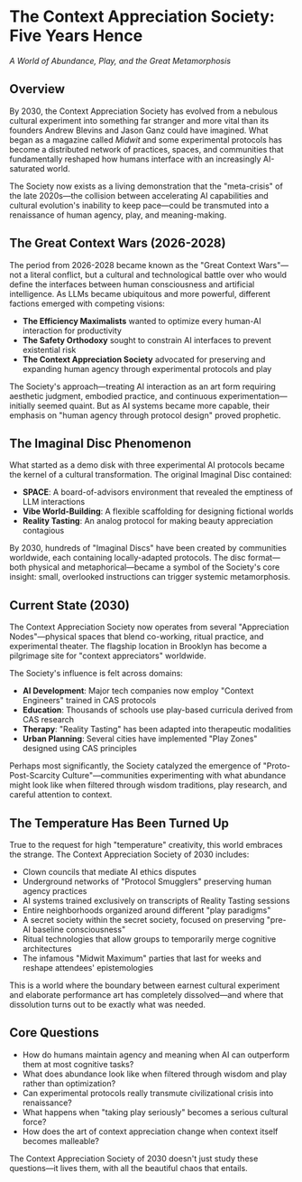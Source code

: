 # The Context Appreciation Society: Five Years Hence
*A World of Abundance, Play, and the Great Metamorphosis*

## Overview

By 2030, the Context Appreciation Society has evolved from a nebulous cultural experiment into something far stranger and more vital than its founders Andrew Blevins and Jason Ganz could have imagined. What began as a magazine called *Midwit* and some experimental protocols has become a distributed network of practices, spaces, and communities that fundamentally reshaped how humans interface with an increasingly AI-saturated world.

The Society now exists as a living demonstration that the "meta-crisis" of the late 2020s—the collision between accelerating AI capabilities and cultural evolution's inability to keep pace—could be transmuted into a renaissance of human agency, play, and meaning-making.

## The Great Context Wars (2026-2028)

The period from 2026-2028 became known as the "Great Context Wars"—not a literal conflict, but a cultural and technological battle over who would define the interfaces between human consciousness and artificial intelligence. As LLMs became ubiquitous and more powerful, different factions emerged with competing visions:

- **The Efficiency Maximalists** wanted to optimize every human-AI interaction for productivity
- **The Safety Orthodoxy** sought to constrain AI interfaces to prevent existential risk
- **The Context Appreciation Society** advocated for preserving and expanding human agency through experimental protocols and play

The Society's approach—treating AI interaction as an art form requiring aesthetic judgment, embodied practice, and continuous experimentation—initially seemed quaint. But as AI systems became more capable, their emphasis on "human agency through protocol design" proved prophetic.

## The Imaginal Disc Phenomenon

What started as a demo disk with three experimental AI protocols became the kernel of a cultural transformation. The original Imaginal Disc contained:
- **SPACE**: A board-of-advisors environment that revealed the emptiness of LLM interactions
- **Vibe World-Building**: A flexible scaffolding for designing fictional worlds
- **Reality Tasting**: An analog protocol for making beauty appreciation contagious

By 2030, hundreds of "Imaginal Discs" have been created by communities worldwide, each containing locally-adapted protocols. The disc format—both physical and metaphorical—became a symbol of the Society's core insight: small, overlooked instructions can trigger systemic metamorphosis.

## Current State (2030)

The Context Appreciation Society now operates from several "Appreciation Nodes"—physical spaces that blend co-working, ritual practice, and experimental theater. The flagship location in Brooklyn has become a pilgrimage site for "context appreciators" worldwide.

The Society's influence is felt across domains:
- **AI Development**: Major tech companies now employ "Context Engineers" trained in CAS protocols
- **Education**: Thousands of schools use play-based curricula derived from CAS research
- **Therapy**: "Reality Tasting" has been adapted into therapeutic modalities
- **Urban Planning**: Several cities have implemented "Play Zones" designed using CAS principles

Perhaps most significantly, the Society catalyzed the emergence of "Proto-Post-Scarcity Culture"—communities experimenting with what abundance might look like when filtered through wisdom traditions, play research, and careful attention to context.

## The Temperature Has Been Turned Up

True to the request for high "temperature" creativity, this world embraces the strange. The Context Appreciation Society of 2030 includes:
- Clown councils that mediate AI ethics disputes
- Underground networks of "Protocol Smugglers" preserving human agency practices
- AI systems trained exclusively on transcripts of Reality Tasting sessions
- Entire neighborhoods organized around different "play paradigms"
- A secret society within the secret society, focused on preserving "pre-AI baseline consciousness"
- Ritual technologies that allow groups to temporarily merge cognitive architectures
- The infamous "Midwit Maximum" parties that last for weeks and reshape attendees' epistemologies

This is a world where the boundary between earnest cultural experiment and elaborate performance art has completely dissolved—and where that dissolution turns out to be exactly what was needed.

## Core Questions

- How do humans maintain agency and meaning when AI can outperform them at most cognitive tasks?
- What does abundance look like when filtered through wisdom and play rather than optimization?
- Can experimental protocols really transmute civilizational crisis into renaissance?
- What happens when "taking play seriously" becomes a serious cultural force?
- How does the art of context appreciation change when context itself becomes malleable?

The Context Appreciation Society of 2030 doesn't just study these questions—it lives them, with all the beautiful chaos that entails.